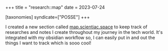 +++
title = "research::map"
date = 2023-07-24

[taxonomies]
syndicate=["POSSE"]
+++

I created a new section called [map.scientiac.space](https://map.scientiac.space) to keep track of researches and notes I create throughout my journey in the tech world. It's integrated with my obsidian workflow so, I can easily put in and out the things I want to track which is sooo cool!

